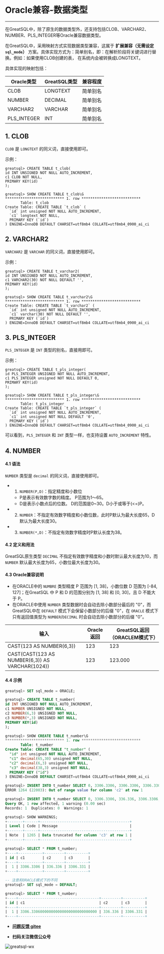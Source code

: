 # Oracle兼容-数据类型
---


在GreatSQL中，除了原生的数据类型外，还支持包括CLOB、VARCHAR2、NUMBER、PLS_INTEGER等Oracle兼容数据类型。

在GreatSQL中，采用映射方式实现数据类型兼容，这属于 **扩展兼容（无需设定 `sql_mode`）** 方案。具体实现方式为：简单别名，即：在解析阶段将关键词进行替换。例如：如果使用CLOB创建的表，
在系统内会被转换成LONGTEXT。

具体实现的映射包括：

| Oracle类型    | GreatSQL类型 | 兼容程度 |
| ----------- | --------- | ---- |
| CLOB        | LONGTEXT  | 简单别名 |
| NUMBER      | DECIMAL   | 简单别名 |
| VARCHAR2    | VARCHAR   | 简单别名 |
| PLS_INTEGER | INT       | 简单别名 |

## 1. CLOB
`CLOB` 是 `LONGTEXT` 的同义词，直接使用即可。

示例：
```
greatsql> CREATE TABLE t_clob(
id INT UNSIGNED NOT NULL AUTO_INCREMENT,
c1 CLOB NOT NULL,
PRIMARY KEY(id)
);

greatsql> SHOW CREATE TABLE t_clob\G
*************************** 1. row ***************************
       Table: t_clob
Create Table: CREATE TABLE `t_clob` (
  `id` int unsigned NOT NULL AUTO_INCREMENT,
  `c1` longtext NOT NULL,
  PRIMARY KEY (`id`)
) ENGINE=InnoDB DEFAULT CHARSET=utf8mb4 COLLATE=utf8mb4_0900_ai_ci
```

## 2. VARCHAR2
`VARCHAR2` 是 `VARCHAR` 的同义词，直接使用即可。

示例：
```
greatsql> CREATE TABLE t_varchar2(
id INT UNSIGNED NOT NULL AUTO_INCREMENT,
c1 VARCHAR2(30) NOT NULL DEFAULT '',
PRIMARY KEY(id)
);

greatsql> SHOW CREATE TABLE t_varchar2\G
*************************** 1. row ***************************
Create Table: CREATE TABLE `t_varchar2` (
  `id` int unsigned NOT NULL AUTO_INCREMENT,
  `c1` varchar(30) NOT NULL DEFAULT '',
  PRIMARY KEY (`id`)
) ENGINE=InnoDB DEFAULT CHARSET=utf8mb4 COLLATE=utf8mb4_0900_ai_ci
```

## 3. PLS_INTEGER

`PLS_INTEGER` 是 `INT` 类型的别名，直接用即可。

示例：
```
greatsql> CREATE TABLE t_pls_integer(
id PLS_INTEGER UNSIGNED NOT NULL AUTO_INCREMENT,
c1 PLS_INTEGER unsigned NOT NULL DEFAULT 0,
PRIMARY KEY(id)
);

greatsql> SHOW CREATE TABLE t_pls_integer\G
*************************** 1. row ***************************
       Table: t_pls_integer
Create Table: CREATE TABLE `t_pls_integer` (
  `id` int unsigned NOT NULL AUTO_INCREMENT,
  `c1` int unsigned NOT NULL DEFAULT '0',
  PRIMARY KEY (`id`)
) ENGINE=InnoDB DEFAULT CHARSET=utf8mb4 COLLATE=utf8mb4_0900_ai_ci
```

可以看到，`PLS_INTEGER` 和 `INT` 类型一样，也支持设置 `AUTO_INCREMENT` 特性。

## 4. NUMBER
#### 4.1 语法
`NUMBER` 类型是 `decimal` 的同义词，直接使用即可。

- 1. `NUMBER(P,D)`：指定精度和小数位
  - P是表示有效数字数的精度。 P范围为1〜65。
  - D是表示小数点后的位数。 D的范围是0~30。D小于或等于(<=)P。

- 2. `NUMBER`：不指定有效数字精度和小数位数，此时P默认为最大长度65，D默认为最大长度30。

- 3. `NUMBER(*,D)`：不指定有效数字精度时P默认长度为38。

#### 4.2 定义和用法

GreatSQL原生类型 `DECIMAL` 不指定有效数字精度和小数时默认最大长度为10，而 `NUMBER` 默认最大长度为65，小数位最大长度为30。

#### 4.3 Oracle兼容说明

- 在ORACLE中的 `NUMBRE` 类型精度 P 范围为 [1, 38]，小数位数 D 范围为 [-84, 127]；在GreatSQL 中 P 和 D 的范围分别为 [1, 38] 和 [0, 30]，且 D 不能大于 P。
- 在ORACLE中使用 `NUMBER` 类型数据时会自动去除小数部分最后的 "0"，而GreatSQL中在 `DEFAULT` 模式下会保留小数部分的后缀 "0"，在 `ORACLE` 模式下只有返回值类型为 `NUMBER`/`DECIMAL` 时会自动去除小数部分的后缀 "0"。

| 输入                                            | Oracle返回 | GreatSQL返回（ORACLEM模式下） |
| ----------------------------------------------- | ---------- | -----------  |
| CAST(123 AS NUMBER(6,3))                        | 123        | 123          |
| CAST(CAST(123 AS NUMBER(6,3)) AS VARCHAR(1024)) | 123        | 123.000      |

#### 4.4 示例
```sql
greatsql> SET sql_mode = ORACLE;

greatsql> CREATE TABLE t_number(
id INT UNSIGNED NOT NULL AUTO_INCREMENT,
c1 NUMBER UNSIGNED NOT NULL,
c2 NUMBER(6,3) UNSIGNED NOT NULL,
c3 NUMBER(*,3) UNSIGNED NOT NULL,
PRIMARY KEY(id)
);

greatsql> SHOW CREATE TABLE t_number\G
*************************** 1. row ***************************
       Table: t_number
Create Table: CREATE TABLE "t_number" (
  "id" int unsigned NOT NULL AUTO_INCREMENT,
  "c1" decimal(65,30) unsigned NOT NULL,
  "c2" decimal(6,3) unsigned NOT NULL,
  "c3" decimal(38,3) unsigned NOT NULL,
  PRIMARY KEY ("id")
) ENGINE=InnoDB DEFAULT CHARSET=utf8mb4 COLLATE=utf8mb4_0900_ai_ci

greatsql> INSERT INTO t_number SELECT 0, 3306.3306, 3306.3306, 3306.3306;
ERROR 1264 (22003): Out of range value for column 'c2' at row 1

greatsql> INSERT INTO t_number SELECT 0, 3306.3306, 336.336, 3306.3306;
Query OK, 1 row affected, 1 warning (0.00 sec)
Records: 1  Duplicates: 0  Warnings: 1

greatsql> SHOW WARNINGS;
+-------+------+-----------------------------------------+
| Level | Code | Message                                 |
+-------+------+-----------------------------------------+
| Note  | 1265 | Data truncated for column 'c3' at row 1 |
+-------+------+-----------------------------------------+

greatsql> SELECT * FROM t_number;
+----+-----------+---------+----------+
| id | c1        | c2      | c3       |
+----+-----------+---------+----------+
|  1 | 3306.3306 | 336.336 | 3306.331 |
+----+-----------+---------+----------+

-- 注意和ORACLE模式下的不同
greatsql> SET sql_mode = DEFAULT;

greatsql> SELECT * FROM t_number;
+----+-------------------------------------+---------+----------+
| id | c1                                  | c2      | c3       |
+----+-------------------------------------+---------+----------+
|  1 | 3306.330600000000000000000000000000 | 336.336 | 3306.331 |
+----+-------------------------------------+---------+----------+
```



- **[问题反馈 gitee](https://gitee.com/GreatSQL/GreatSQL-Manual/issues)**

- **扫码关注微信公众号**

![greatsql-wx](../greatsql-wx.jpg)
